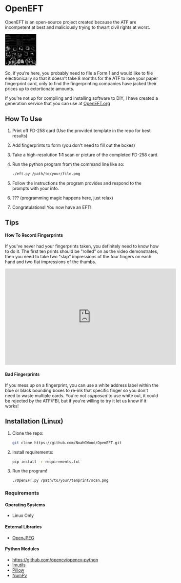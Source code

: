 # OpenEFT
OpenEFT is an open-source project created because the ATF are incompetent at best and maliciously trying to thwart civil rights at worst.

<img src="blurred.png" style="zoom:10%;" />

So, if you're here, you probably need to file a Form 1 and would like to file electronically so that it doesn't take 8 months for the ATF to lose your paper fingerprint card, only to find the fingerprinting companies have jacked their prices up to extortionate amounts.

If you're not up for compiling and installing software to DIY, I have created a generation service that you can use at [OpenEFT.org](https://www.openeft.org/eft)

## How To Use

1. Print off FD-258 card (Use the provided template in the repo for best results)

2. Add fingerprints to form (you don't need to fill out the boxes)

3. Take a high-resolution **1:1** scan or picture of the completed FD-258 card.

4. Run the python program from the command line like so:

   ```bash
   ./eft.py /path/to/your/file.png
   ```

5. Follow the instructions the program provides and respond to the prompts with your info.

6. ??? (programming magic happens here, just relax)

7. Congratulations! You now have an EFT!

## Tips

#### How To Record Fingerprints

If you've never had your fingerprints taken, you definitely need to know how to do it. The first ten prints should be "rolled" on as the video demonstrates, then you need to take two "slap" impressions of the four fingers on each hand and two flat impressions of the thumbs.

<iframe width="560" height="315" src="https://www.youtube.com/embed/47YLGj_yLVA" title="YouTube video player" frameborder="0" allow="accelerometer; autoplay; clipboard-write; encrypted-media; gyroscope; picture-in-picture; web-share" allowfullscreen></iframe>

#### Bad Fingerprints

If you mess up on a fingerprint, you can use a white address label within the blue or black bounding boxes to re-ink that specific finger so you don't need to waste multiple cards. You're not *supposed* to use white out, it could be rejected by the ATF/FBI, but if you're willing to try it let us know if it works! 

## Installation (Linux)

1. Clone the repo:

   ```bash
   git clone https://github.com/NoahGWood/OpenEFT.git
   ```

2. Install requirements:

   ```bash
   pip install -r requirements.txt
   ```

5. Run the program!

   ```bash
   ./OpenEFT.py /path/to/your/tenprint/scan.png
   ```

### Requirements

#### Operating Systems

* Linux Only

#### External Libraries

* [OpenJPEG](https://github.com/uclouvain/openjpeg)

#### Python Modules

* https://github.com/opencv/opencv-python
* [Imutils](https://github.com/PyImageSearch/imutils)
* [Pillow](https://python-pillow.org/)
* [NumPy](https:://numpy.org)
